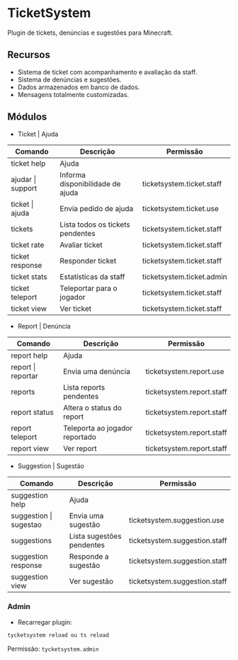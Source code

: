 # TicketSystem
Plugin de tickets, denúncias e sugestões para Minecraft.

## Recursos

- Sistema de ticket com acompanhamento e avaliação da staff.
- Sistema de denúncias e sugestões.
- Dados armazenados em banco de dados.
- Mensagens totalmente customizadas.

## Módulos

- Ticket | Ajuda

| Comando | Descrição | Permissão |
| ------ | ------ | ----- |
| ticket help | Ajuda | 
| ajudar \| support | Informa disponibilidade de ajuda | ticketsystem.ticket.staff
| ticket \| ajuda | Envia pedido de ajuda | ticketsystem.ticket.use
| tickets | Lista todos os tickets pendentes | ticketsystem.ticket.staff
| ticket rate | Avaliar ticket | ticketsystem.ticket.staff
| ticket response | Responder ticket | ticketsystem.ticket.staff
| ticket stats | Estatísticas da staff | ticketsystem.ticket.admin
| ticket teleport | Teleportar para o jogador | ticketsystem.ticket.staff
| ticket view | Ver ticket | ticketsystem.ticket.staff

- Report | Denúncia

| Comando | Descrição | Permissão |
| ------ | ------ | ----- |
| report help | Ajuda |
| report \| reportar | Envia uma denúncia | ticketsystem.report.use
| reports | Lista reports pendentes | ticketsystem.report.staff
| report status | Altera o status do report | ticketsystem.report.staff
| report teleport | Teleporta ao jogador reportado | ticketsystem.report.staff
| report view | Ver report | ticketsystem.report.staff

- Suggestion | Sugestão

| Comando | Descrição | Permissão |
| ------ | ------ | ----- |
| suggestion help | Ajuda |
| suggestion \| sugestao | Envia uma sugestão | ticketsystem.suggestion.use
| suggestions | Lista sugestões pendentes | ticketsystem.suggestion.staff
| suggestion response | Responde a sugestão | ticketsystem.suggestion.staff
| suggestion view | Ver sugestão | ticketsystem.suggestion.staff

### Admin
- Recarregar plugin:
```sh
tycketsystem reload ou ts reload
```
Permissão: ```tycketsystem.admin```
